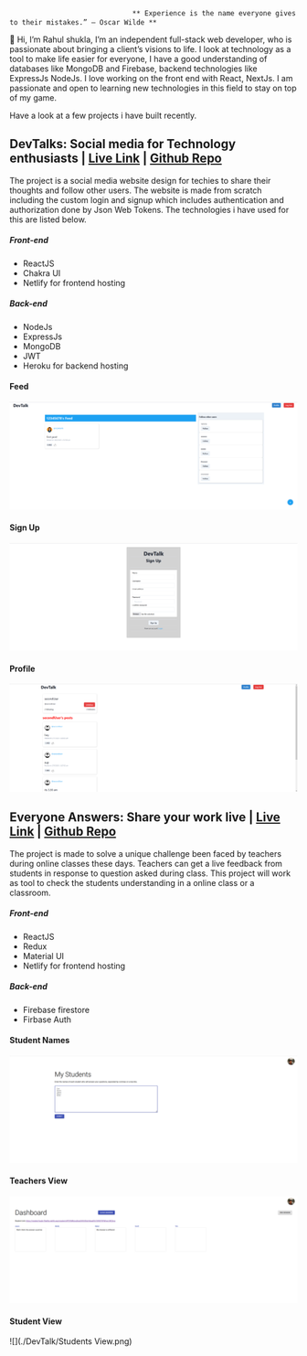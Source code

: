                                   ** Experience is the name everyone gives to their mistakes.” – Oscar Wilde ** 

👋 Hi, I’m Rahul shukla, I’m an independent full-stack web developer, who is passionate about bringing a client’s visions to life. I look at technology as a tool to make life easier for everyone, I have a good understanding of databases like MongoDB and Firebase, backend technologies like ExpressJs NodeJs. I love working on the front end with React, NextJs. I am passionate and open to learning new technologies in this field to stay on top of my game.

Have a look at a few projects i have built recently.

## DevTalks: Social media for Technology enthusiasts | [Live Link](https://determined-pike-9e5056.netlify.app/) | [Github Repo](https://github.com/RahulShuklaTech/dev-talk-front)

The project is a social media website design for techies to share their thoughts and follow other users. The website is made from scratch including the custom login and signup which includes authentication and authorization done by Json Web Tokens. The technologies i have used for this are listed below.

##### Front-end
  - ReactJS
  - Chakra UI
  - Netlify for frontend hosting

##### Back-end
  - NodeJs
  - ExpressJs
  - MongoDB
  - JWT
  - Heroku for backend hosting

#### Feed
![](./DevTalk/feedspage.png)

#### Sign Up
![](./DevTalk/signup.png)

#### Profile
![](./DevTalk/followeduser.png)


## Everyone Answers: Share your work live | [Live Link](https://modest-hugle-f3ed5a.netlify.app/) | [Github Repo](https://github.com/RahulShuklaTech/capstone-answers)

The project is made to solve a unique challenge been faced by teachers during online classes these days. Teachers can get a live feedback from students in response to question asked during class. This project will work as tool to check the students understanding in a online class or a classroom. 

##### Front-end
  - ReactJS
  - Redux
  - Material UI
  - Netlify for frontend hosting

##### Back-end
  - Firebase firestore
  - Firbase Auth


#### Student Names 
![](./DevTalk/TeachersView.png)

#### Teachers View
![](./DevTalk/StudentAnswers.png)

#### Student View
![](./DevTalk/Students View.png)






<!---
RahulShuklaTech/RahulShuklaTech is a ✨ special ✨ repository because its `README.md` (this file) appears on your GitHub profile.
You can click the Preview link to take a look at your changes.
--->
